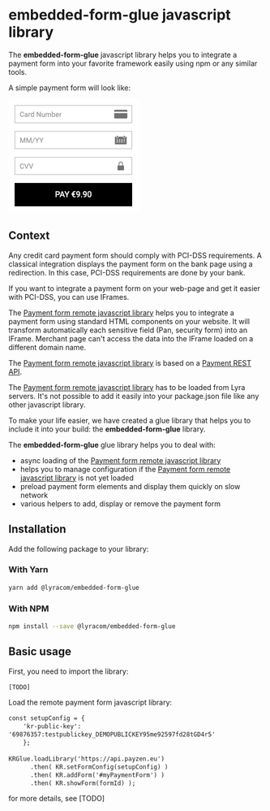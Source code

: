 # embedded-form-glue javascript library

The **embedded-form-glue** javascript library helps you to integrate a payment form into
your favorite framework easily using npm or any similar tools.

A simple payment form will look like:

![payment form](/payment_form.png)

## Context

Any credit card payment form should comply with PCI-DSS requirements. A classical integration
displays the payment form on the bank page using a redirection. In this case,
PCI-DSS requirements are done by your bank.

If you want to integrate a payment form on your web-page and get it easier with PCI-DSS, you
can use IFrames.

The [Payment form remote javascript library][JS Link] helps you to integrate a payment form using standard
HTML components on your website. It will transform automatically each sensitive field
(Pan, security form) into an IFrame. Merchant page can't access the data into the IFrame
loaded on a different domain name.

The [Payment form remote javascript library][JS Link] is based on a [Payment REST API][REST Link].

The [Payment form remote javascript library][JS Link] has to be loaded from Lyra servers. It's
not possible to add it easily into your package.json file like any other javascript library.

To make your life easier, we have created a glue library that helps you to include it into
your build: the **embedded-form-glue** library.

The **embedded-form-glue** glue library helps you to deal with:

- async loading of the [Payment form remote javascript library][JS Link]
- helps you to manage configuration if the [Payment form remote javascript library][JS Link] is not yet loaded
- preload payment form elements and display them quickly on slow network
- various helpers to add, display or remove the payment form

## Installation

Add the following package to your library:

### With Yarn

```bash
yarn add @lyracom/embedded-form-glue
```

### With NPM

```bash
npm install --save @lyracom/embedded-form-glue
```

## Basic usage

First, you need to import the library:

    [TODO]

Load the remote payment form javascript library:

    const setupConfig = {
        'kr-public-key': '69876357:testpublickey_DEMOPUBLICKEY95me92597fd28tGD4r5'
        };

    KRGlue.loadLibrary('https://api.payzen.eu')
          .then( KR.setFormConfig(setupConfig) )
          .then( KR.addForm('#myPaymentForm') )
          .then( KR.showForm(formId) );

for more details, see [TODO]

[REST Link]: #
[JS Link]: #